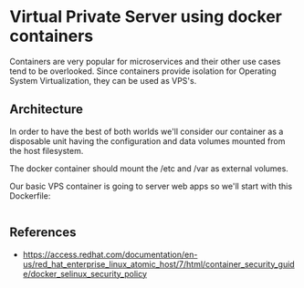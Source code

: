 # Virtual Private Server using docker containers

Containers are very popular for microservices and their other use cases tend to be overlooked. Since containers provide isolation for Operating System Virtualization, they can be used as VPS's.

## Architecture

In order to have the best of both worlds we'll consider our container as a disposable unit having the configuration and data volumes mounted from the host filesystem.

The docker container should mount the /etc and /var as external volumes.

Our basic VPS container is going to server web apps so we'll start with this Dockerfile:

```

```

## References

* https://access.redhat.com/documentation/en-us/red_hat_enterprise_linux_atomic_host/7/html/container_security_guide/docker_selinux_security_policy
